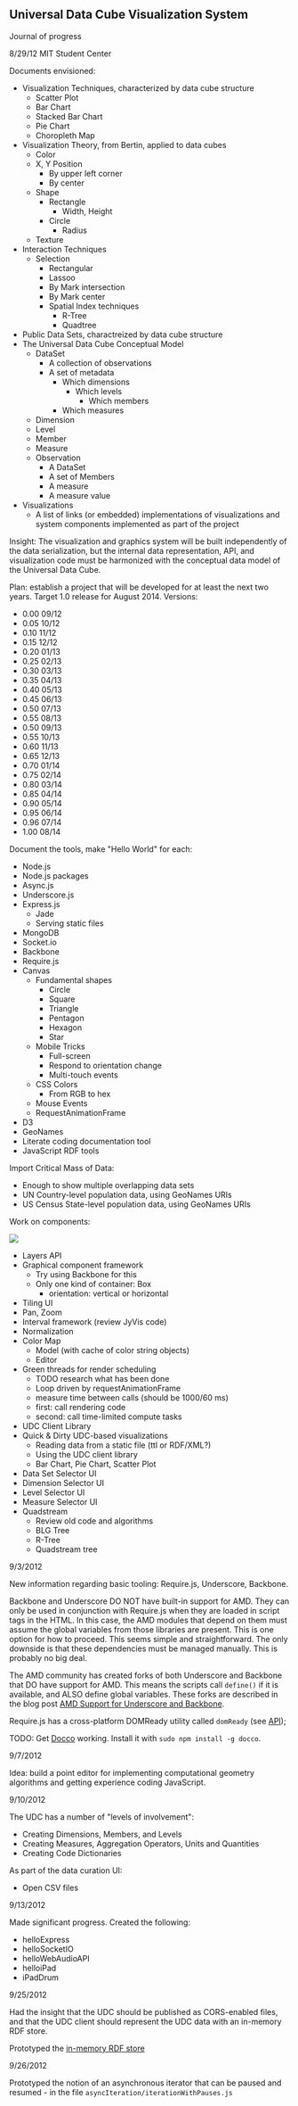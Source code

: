 Universal Data Cube Visualization System
----------------------------------------
Journal of progress

8/29/12
MIT Student Center

Documents envisioned:

 * Visualization Techniques, characterized by data cube structure
   * Scatter Plot
   * Bar Chart
   * Stacked Bar Chart
   * Pie Chart
   * Choropleth Map
 * Visualization Theory, from Bertin, applied to data cubes
   * Color
   * X, Y Position
     * By upper left corner
     * By center
   * Shape
     * Rectangle
       * Width, Height
     * Circle
       * Radius
   * Texture
 * Interaction Techniques
   * Selection
     * Rectangular
     * Lassoo
     * By Mark intersection
     * By Mark center
     * Spatial Index techniques
       * R-Tree
       * Quadtree
 * Public Data Sets, charactreized by data cube structure
 * The Universal Data Cube Conceptual Model
   * DataSet
     * A collection of observations
     * A set of metadata
       * Which dimensions
         * Which levels
           * Which members
       * Which measures
   * Dimension
   * Level
   * Member
   * Measure
   * Observation
     * A DataSet
     * A set of Members
     * A measure
     * A measure value
 * Visualizations
   * A list of links (or embedded) implementations of visualizations and system components implemented as part of the project

Insight: The visualization and graphics system will be built independently of the data serialization, but the internal data representation, API, and visualization code must be harmonized with the conceptual data model of the Universal Data Cube.

Plan: establish a project that will be developed for at least the next two years. Target 1.0 release for August 2014. Versions:

 * 0.00 09/12
 * 0.05 10/12
 * 0.10 11/12
 * 0.15 12/12
 * 0.20 01/13
 * 0.25 02/13
 * 0.30 03/13
 * 0.35 04/13
 * 0.40 05/13
 * 0.45 06/13
 * 0.50 07/13
 * 0.55 08/13
 * 0.50 09/13
 * 0.55 10/13
 * 0.60 11/13
 * 0.65 12/13
 * 0.70 01/14
 * 0.75 02/14
 * 0.80 03/14
 * 0.85 04/14
 * 0.90 05/14
 * 0.95 06/14
 * 0.96 07/14
 * 1.00 08/14

Document the tools, make "Hello World" for each:

 * Node.js
 * Node.js packages
 * Async.js
 * Underscore.js
 * Express.js
   * Jade
   * Serving static files
 * MongoDB
 * Socket.io
 * Backbone
 * Require.js
 * Canvas
   * Fundamental shapes
     * Circle
     * Square
     * Triangle
     * Pentagon
     * Hexagon
     * Star
   * Mobile Tricks
     * Full-screen
     * Respond to orientation change
     * Multi-touch events
   * CSS Colors
     * From RGB to hex
   * Mouse Events
   * RequestAnimationFrame
 * D3
 * GeoNames
 * Literate coding documentation tool
 * JavaScript RDF tools

Import Critical Mass of Data:

 * Enough to show multiple overlapping data sets
 * UN Country-level population data, using GeoNames URIs
 * US Census State-level population data, using GeoNames URIs

Work on components:

<a href="images/2012_02_17_dependencyGraph.png"><img src="images/2012_02_17_dependencyGraph_small.png"></img></a>

 * Layers API
 * Graphical component framework
   * Try using Backbone for this
   * Only one kind of container: Box
     * orientation: vertical or horizontal
 * Tiling UI
 * Pan, Zoom
 * Interval framework (review JyVis code)
 * Normalization
 * Color Map
   * Model (with cache of color string objects)
   * Editor
 * Green threads for render scheduling
   * TODO research what has been done
   * Loop driven by requestAnimationFrame
   * measure time between calls (should be 1000/60 ms)
   * first: call rendering code
   * second: call time-limited compute tasks
 * UDC Client Library
 * Quick & Dirty UDC-based visualizations
   * Reading data from a static file (ttl or RDF/XML?)
   * Using the UDC client library
   * Bar Chart, Pie Chart, Scatter Plot
 * Data Set Selector UI
 * Dimension Selector UI
 * Level Selector UI
 * Measure Selector UI
 * Quadstream
   * Review old code and algorithms
   * BLG Tree
   * R-Tree
   * Quadstream tree

9/3/2012

New information regarding basic tooling: Require.js, Underscore, Backbone.

Backbone and Underscore DO NOT have built-in support for AMD. They can only be used in conjunction with Require.js when they are loaded in script tags in the HTML. In this case, the AMD modules that depend on them must assume the global variables from those libraries are present. This is one option for how to proceed. This seems simple and straightforward. The only downside is that these dependencies must be managed manually. This is probably no big deal.

The AMD community has created forks of both Underscore and Backbone that DO have support for AMD. This means the scripts call `define()` if it is available, and ALSO define global variables. These forks are described in the blog post [AMD Support for Underscore and Backbone](http://tagneto.blogspot.com/2012/01/amd-support-for-underscore-and-backbone.html).

Require.js has a cross-platform DOMReady utility called `domReady` (see [API](http://requirejs.org/docs/api.html));

TODO: Get [Docco](http://jashkenas.github.com/docco/) working. Install it with `sudo npm install -g docco`.

9/7/2012

Idea: build a point editor for implementing computational geometry algorithms and getting experience coding JavaScript.

9/10/2012

The UDC has a number of "levels of involvement":

 * Creating Dimensions, Members, and Levels
 * Creating Measures, Aggregation Operators, Units and Quantities
 * Creating Code Dictionaries

As part of the data curation UI:

 * Open CSV files

9/13/2012

Made significant progress. Created the following:

 * helloExpress
 * helloSocketIO
 * helloWebAudioAPI
 * helloiPad
 * iPadDrum

9/25/2012

Had the insight that the UDC should be published as CORS-enabled files, and that the UDC client should represent the UDC data with an in-memory RDF store.

Prototyped the [in-memory RDF store](../inMemoryRDFStore/docs/rdf.html)

9/26/2012

Prototyped the notion of an asynchronous iterator that can be paused and
resumed - in the file `asyncIteration/iterationWithPauses.js`
